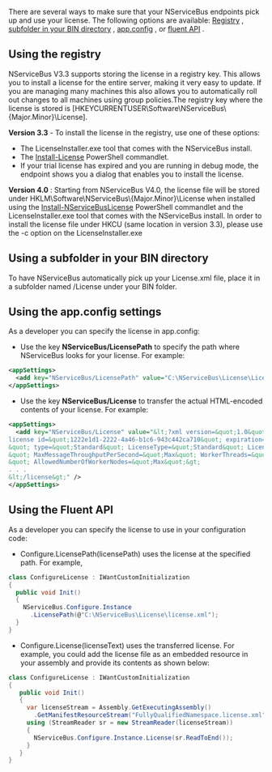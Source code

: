 <!--
title: "How to install your license file"
tags: ""
summary: "There are several ways to make sure that your NServiceBus endpoints pick up and use your license. The following options are available:[Registry](#registry) , [subfolder in your BIN directory](#subfolder_in_BIN) , [app.config](#app.config) , or [fluent API](#fluent_api) ."
-->

There are several ways to make sure that your NServiceBus endpoints pick up and use your license. The following options are available:
[Registry](#registry) , [subfolder in your BIN directory](#subfolder_in_BIN) , [app.config](#app.config) , or [fluent API](#fluent_api) .


<a id="registry" name="registry">Using the registry</a>
-------------------------------------------------------

NServiceBus V3.3 supports storing the license in a registry key. This allows you to install a license for the entire server, making it very easy to update. If you are managing many machines this also allows you to automatically roll out changes to all machines using group policies.The registry key where the license is stored is
[HKEYCURRENTUSER\\Software\\NServiceBus\\{Major.Minor}\\License].

**Version 3.3** - To install the license in the registry, use one of these options:

-   The LicenseInstaller.exe tool that comes with the NServiceBus
    install.
-   The
    [Install-License](articles/managing-nservicebus-using-powershell)
    PowerShell commandlet.
-   If your trial license has expired and you are running in debug mode,
    the endpoint shows you a dialog that enables you to install the
    license.

**Version 4.0** : Starting from NServiceBus V4.0, the license file will be stored under HKLM\\Software\\NServiceBus\\{Major.Minor}\\License when installed using the
[Install-NServiceBusLicense](articles/managing-nservicebus-using-powershell) PowerShell commandlet and the LicenseInstaller.exe tool that comes with the NServiceBus install. In order to install the license file under HKCU
(same location in version 3.3), please use the -c option on the LicenseInstaller.exe

<a id="subfolder_in_BIN" name="subfolder_in_BIN">Using a subfolder in your BIN directory</a>
--------------------------------------------------------------------------------------------

To have NServiceBus automatically pick up your License.xml file, place it in a subfolder named /License under your BIN folder.

<a name="app.config">Using the app.config settings</a>
------------------------------------------------------

As a developer you can specify the license in app.config:

-   Use the key **NServiceBus/LicensePath** to specify the path where
    NServiceBus looks for your license. For example:


```XML
<appSettings>
  <add key="NServiceBus/LicensePath" value="C:\NServiceBus\License\License.xml" />
</appSettings>
```


-   Use the key **NServiceBus/License** to transfer the actual
    HTML-encoded contents of your license. For example:


```XML
<appSettings>
  <add key="NServiceBus/License" value="&lt;?xml version=&quot;1.0&quot; encoding=&quot;utf-8&quot;?&gt;&lt;
license id=&quot;1222e1d1-2222-4a46-b1c6-943c442ca710&quot; expiration=&quot;2013-11-30T00:00:00.0000000
&quot; type=&quot;Standard&quot; LicenseType=&quot;Standard&quot; LicenseVersion=&quot;4.0
&quot; MaxMessageThroughputPerSecond=&quot;Max&quot; WorkerThreads=&quot;Max
&quot; AllowedNumberOfWorkerNodes=&quot;Max&quot;&gt;
. . .
&lt;/license&gt;" />  
</appSettings>
```




<a id="fluent_api" name="fluent_api">Using the Fluent API</a>
-------------------------------------------------------------

As a developer you can specify the license to use in your configuration code:

-   Configure.LicensePath(licensePath) uses the license at the specified
    path. For example,


```C#
class ConfigureLicense : IWantCustomInitialization
{
  public void Init()
  {
    NServiceBus.Configure.Instance
      .LicensePath(@"C:\NServiceBus\License\license.xml");
  }
}
```


-   Configure.License(licenseText) uses the transferred license. For
    example, you could add the license file as an embedded resource in
    your assembly and provide its contents as shown below:


```C#
class ConfigureLicense : IWantCustomInitialization
{
   public void Init()
   {
     var licenseStream = Assembly.GetExecutingAssembly()
       .GetManifestResourceStream("FullyQualifiedNamespace.license.xml");
     using (StreamReader sr = new StreamReader(licenseStream))
     {
       NServiceBus.Configure.Instance.License(sr.ReadToEnd());
     }
   }
}
```





